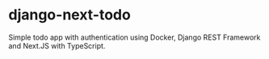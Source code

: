 # django-next-todo

Simple todo app with authentication using Docker, Django REST Framework and Next.JS with TypeScript.
